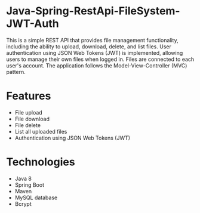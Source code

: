 # Java-Spring-RestApi-FileSystem-JWT-Auth

This is a simple REST API that provides file management functionality, including the ability to upload, download, delete, and list files. User authentication using JSON Web Tokens (JWT) is implemented, allowing users to manage their own files when logged in. Files are connected to each user's account. The application follows the Model-View-Controller (MVC) pattern.

# Features
- File upload
- File download
- File delete
- List all uploaded files
- Authentication using JSON Web Tokens (JWT)
# Technologies
- Java 8
- Spring Boot
- Maven
- MySQL database
- Bcrypt
